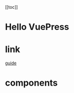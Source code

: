 
[[toc]]

# Hello VuePress

# link

[guide](/guide/)


# components

<button-1/>

<announcement-index :items="[{label: 'label 222'}]" />
